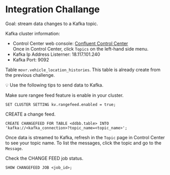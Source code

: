 # Integration Challange

Goal: stream data changes to a Kafka topic.  

Kafka cluster information:  

- Control Center web console: [Confluent Control Center](http://18.117.101.240:9021/clusters/cJ2ocmjVSFOA5y71ezdpIw/overview)  
  Once in Control Center, click `Topics` on the left-hand side menu.  
- Kafka Ip Address Listerner: 18.117.101.240  
- Kafka Port: 9092

Table `movr.vehicle_location_histories`. This table is already create from the previous challenge.  

💡 Use the following tips to send data to Kafka.  

Make sure rangee feed feature is enable in your cluster.  

```
SET CLUSTER SETTING kv.rangefeed.enabled = true;
```

CREATE a change feed.  

```
CREATE CHANGEFEED FOR TABLE <ddbb.table> INTO 'kafka://<kafka_connection>?topic_name=<topic_name>';
```
Once data is streamed to Kafka, refresh in the `Topic` page in Control Center to see your topic name. To list the messages, click the topic and go to the `Message`.

Check the CHANGE FEED job status.  

```
SHOW CHANGEFEED JOB <job_id>;
```

